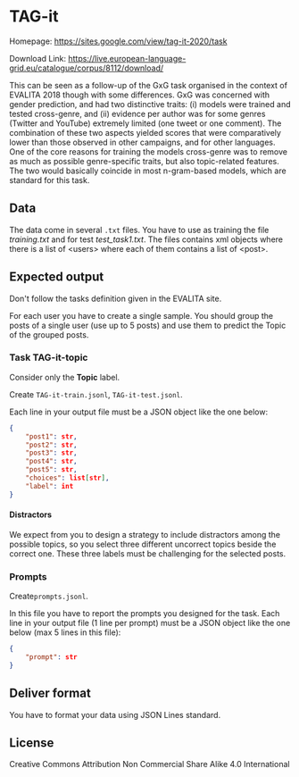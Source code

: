 # TAG-it

Homepage: https://sites.google.com/view/tag-it-2020/task

Download Link: https://live.european-language-grid.eu/catalogue/corpus/8112/download/

This can be seen as a follow-up of the GxG task organised in the context of EVALITA 2018  though with some differences. GxG was concerned with gender prediction, and had two distinctive traits: (i) models were trained and tested cross-genre, and (ii) evidence per author was for some genres (Twitter and YouTube) extremely limited (one tweet or one comment). The combination of these two aspects yielded scores that were comparatively lower than those observed in other campaigns, and for other languages. One of the core reasons for training the models cross-genre was to remove as much as possible genre-specific traits, but also topic-related features. The two would basically coincide in most n-gram-based models, which are standard for this task. 

## Data

The data come in several `.txt` files. You have to use as training the file *training.txt* and for test *test_task1.txt*. The files contains xml objects where there is a list of \<users\> where each of them contains a list of \<post\>.

## Expected output

Don't follow the tasks definition given in the EVALITA site. 

For each user you have to create a single sample.
You should group the posts of a single user (use up to 5 posts) and use them to predict the Topic of the grouped posts. 


### Task TAG-it-topic

Consider only the **Topic** label.

Create ```TAG-it-train.jsonl```, ```TAG-it-test.jsonl```.

Each line in your output file must be a JSON object like the one below:

```JSON
{
    "post1": str,
    "post2": str,
    "post3": str,
    "post4": str,
    "post5": str,
    "choices": list[str],
    "label": int
}
```

#### Distractors

We expect from you to design a strategy to include distractors among the possible topics, so you select three different uncorrect topics beside the correct one. These three labels must be challenging for the selected posts.

### Prompts

Create```prompts.jsonl```.

In this file you have to report the prompts you designed for the task. 
Each line in your output file (1 line per prompt) must be a JSON object like the one below (max 5 lines in this file):

```JSON
{
    "prompt": str
}
```

## Deliver format

You have to format your data using JSON Lines standard.

## License

Creative Commons Attribution Non Commercial Share Alike 4.0 International

